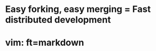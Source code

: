 





Easy forking, easy merging = Fast distributed development
=========================================================



























































# vim: ft=markdown
